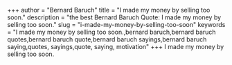 +++
author = "Bernard Baruch"
title = "I made my money by selling too soon."
description = "the best Bernard Baruch Quote: I made my money by selling too soon."
slug = "i-made-my-money-by-selling-too-soon"
keywords = "I made my money by selling too soon.,bernard baruch,bernard baruch quotes,bernard baruch quote,bernard baruch sayings,bernard baruch saying,quotes, sayings,quote, saying, motivation"
+++
I made my money by selling too soon.
